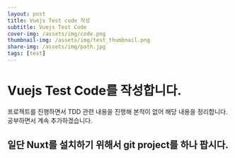 ```yaml
---
layout: post
title: Vuejs Test code 작성
subtitle: Vuejs Test Code
cover-img: /assets/img/code.png
thumbnail-img: /assets/img/test_thumbnail.png
share-img: /assets/img/path.jpg
tags: [test]
---
```


# Vuejs Test Code를 작성합니다.
프로젝트를 진행하면서 TDD 관련 내용을 진행해 본적이 없어 해당 내용을 정리합니다. 
공부하면서 계속 추가하겠습니다. 

## 일단 Nuxt를 설치하기 위해서 git project를 하나 팝시다. 
